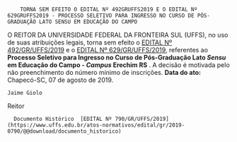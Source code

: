         TORNA SEM EFEITO O EDITAL Nº 492GRUFFS2019 E O EDITAL Nº 629GRUFFS2019 - PROCESSO SELETIVO PARA INGRESSO NO CURSO DE PÓS-GRADUAÇÃO LATO SENSU EM EDUCAÇÃO DO CAMPO  

 O REITOR DA UNIVERSIDADE FEDERAL DA FRONTEIRA SUL (UFFS), no uso de suas atribuições legais, torna sem efeito o [EDITAL Nº 492/GR/UFFS/2019](https://www.uffs.edu.br/atos-normativos/edital/gr/2019-0492) e o [EDITAL Nº 629/GR/UFFS/2019](https://www.uffs.edu.br/atos-normativos/edital/gr/2019-0629), referentes ao **Processo Seletivo para Ingresso no Curso de Pós-Graduação Lato *Sensu*  em Educação do Campo - *Campus*  Erechim RS** . A decisão é motivada pelo não preenchimento do número mínimo de inscrições.        **Data do ato:** Chapecó-SC, 07 de agosto de 2019.   
 

    Jaime Giolo   
 Reitor 

      Documento Histórico  [EDITAL Nº 790/GR/UFFS/2019](https://www.uffs.edu.br/atos-normativos/edital/gr/2019-0790/@@download/documento_historico)     
      